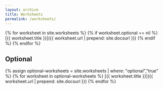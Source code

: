 ```yaml
---
layout: archive
title: Worksheets
permalink: /worksheets/
---
```


{% for worksheet in site.worksheets %}
{% if worksheet.optional == nil %}
[{{ worksheet.title }}]({{ worksheet.url | prepend: site.docsurl }})
{% endif %}
{% endfor %}

## Optional

{% assign optional-worksheets = site.worksheets | where: "optional","true" %}
{% for worksheet in optional-worksheets %}
[{{ worksheet.title }}]({{ worksheet.url | prepend: site.docsurl }})
{% endfor %}
